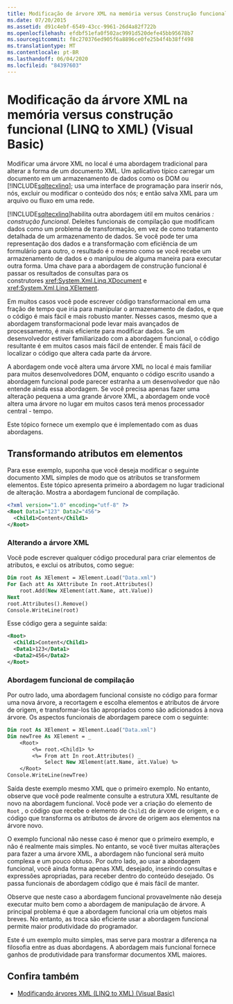 ```yaml
---
title: Modificação de árvore XML na memória versus Construção funcional (LINQ to XML)
ms.date: 07/20/2015
ms.assetid: d91c4ebf-6549-43cc-9961-26d4a82f722b
ms.openlocfilehash: efdbf51efa0f502ac9991d520defe45bb95678b7
ms.sourcegitcommit: f8c270376ed905f6a8896ce0fe25b4f4b38ff498
ms.translationtype: MT
ms.contentlocale: pt-BR
ms.lasthandoff: 06/04/2020
ms.locfileid: "84397603"
---
```

# <a name="in-memory-xml-tree-modification-vs-functional-construction-linq-to-xml-visual-basic"></a>Modificação da árvore XML na memória versus construção funcional (LINQ to XML) (Visual Basic)
Modificar uma árvore XML no local é uma abordagem tradicional para alterar a forma de um documento XML. Um aplicativo típico carregar um documento em um armazenamento de dados como os DOM ou [!INCLUDE[sqltecxlinq](~/includes/sqltecxlinq-md.md)]; usa uma interface de programação para inserir nós, nós, excluir ou modificar o conteúdo dos nós; e então salva XML para um arquivo ou fluxo em uma rede.  
  
 [!INCLUDE[sqltecxlinq](~/includes/sqltecxlinq-md.md)]habilita outra abordagem útil em muitos cenários *: construção funcional*. Deleites funcionais de compilação que modificam dados como um problema de transformação, em vez de como tratamento detalhada de um armazenamento de dados. Se você pode ter uma representação dos dados e a transformação com eficiência de um formulário para outro, o resultado é o mesmo como se você recebe um armazenamento de dados e o manipulou de alguma maneira para executar outra forma. Uma chave para a abordagem de construção funcional é passar os resultados de consultas para os construtores <xref:System.Xml.Linq.XDocument> e <xref:System.Xml.Linq.XElement>.  
  
 Em muitos casos você pode escrever código transformacional em uma fração de tempo que iria para manipular o armazenamento de dados, e que o código é mais fácil e mais robusto manter. Nesses casos, mesmo que a abordagem transformacional pode levar mais avançados de processamento, é mais eficiente para modificar dados. Se um desenvolvedor estiver familiarizado com a abordagem funcional, o código resultante é em muitos casos mais fácil de entender. É mais fácil de localizar o código que altera cada parte da árvore.  
  
 A abordagem onde você altera uma árvore XML no local é mais familiar para muitos desenvolvedores DOM, enquanto o código escrito usando a abordagem funcional pode parecer estranha a um desenvolvedor que não entende ainda essa abordagem. Se você precisa apenas fazer uma alteração pequena a uma grande árvore XML, a abordagem onde você altera uma árvore no lugar em muitos casos terá menos processador central - tempo.  
  
 Este tópico fornece um exemplo que é implementado com as duas abordagens.  
  
## <a name="transforming-attributes-into-elements"></a>Transformando atributos em elementos  
 Para esse exemplo, suponha que você deseja modificar o seguinte documento XML simples de modo que os atributos se transformem elementos. Este tópico apresenta primeiro a abordagem no lugar tradicional de alteração. Mostra a abordagem funcional de compilação.  
  
```xml  
<?xml version="1.0" encoding="utf-8" ?>  
<Root Data1="123" Data2="456">  
  <Child1>Content</Child1>  
</Root>  
```  
  
### <a name="modifying-the-xml-tree"></a>Alterando a árvore XML  
 Você pode escrever qualquer código procedural para criar elementos de atributos, e exclui os atributos, como segue:  
  
```vb  
Dim root As XElement = XElement.Load("Data.xml")  
For Each att As XAttribute In root.Attributes()  
    root.Add(New XElement(att.Name, att.Value))  
Next  
root.Attributes().Remove()  
Console.WriteLine(root)  
```  
  
 Esse código gera a seguinte saída:  
  
```xml  
<Root>  
  <Child1>Content</Child1>  
  <Data1>123</Data1>  
  <Data2>456</Data2>  
</Root>  
```  
  
### <a name="functional-construction-approach"></a>Abordagem funcional de compilação  
 Por outro lado, uma abordagem funcional consiste no código para formar uma nova árvore, a recortagem e escolha elementos e atributos de árvore de origem, e transformar-los tão apropriados como são adicionados à nova árvore. Os aspectos funcionais de abordagem parece com o seguinte:  
  
```vb  
Dim root As XElement = XElement.Load("Data.xml")  
Dim newTree As XElement = _  
    <Root>  
        <%= root.<Child1> %>  
        <%= From att In root.Attributes() _  
            Select New XElement(att.Name, att.Value) %>  
    </Root>  
Console.WriteLine(newTree)  
```  
  
 Saída deste exemplo mesmo XML que o primeiro exemplo. No entanto, observe que você pode realmente consulte a estrutura XML resultante de novo na abordagem funcional. Você pode ver a criação do elemento de `Root` , o código que recebe o elemento de `Child1` de árvore de origem, e o código que transforma os atributos de árvore de origem aos elementos na árvore novo.  
  
 O exemplo funcional não nesse caso é menor que o primeiro exemplo, e não é realmente mais simples. No entanto, se você tiver muitas alterações para fazer a uma árvore XML, a abordagem não funcional será muito complexa e um pouco obtuso. Por outro lado, ao usar a abordagem funcional, você ainda forma apenas XML desejado, inserindo consultas e expressões apropriadas, para receber dentro do conteúdo desejado. Os passa funcionais de abordagem código que é mais fácil de manter.  
  
 Observe que neste caso a abordagem funcional provavelmente não deseja executar muito bem como a abordagem de manipulação de árvore. A principal problema é que a abordagem funcional cria um objetos mais breves. No entanto, as troca são eficiente usar a abordagem funcional permite maior produtividade do programador.  
  
 Este é um exemplo muito simples, mas serve para mostrar a diferença na filosofia entre as duas abordagens. A abordagem mais funcional fornece ganhos de produtividade para transformar documentos XML maiores.  
  
## <a name="see-also"></a>Confira também

- [Modificando árvores XML (LINQ to XML) (Visual Basic)](modifying-xml-trees-linq-to-xml.md)
